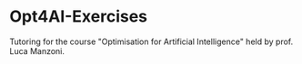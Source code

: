 # Opt4AI-Exercises
Tutoring for the course "Optimisation for Artificial Intelligence" held by prof. Luca Manzoni.
